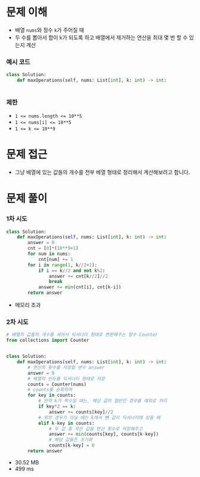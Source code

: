 # 문제 이해
* 배열 ```nums```와 정수 ```k```가 주어질 때
* 두 수를 뽑아서 합이 k가 되도록 하고 배열에서 제거하는 연산을 최대 몇 번 할 수 있는지 계산
### 예시 코드
```python
class Solution:
    def maxOperations(self, nums: List[int], k: int) -> int:
        
```
### 제한
* ```1 <= nums.length <= 10**5```
* ```1 <= nums[i] <= 10**5```
* ```1 <= k <= 10**9```
# 문제 접근
* 그냥 배열에 있는 값들의 개수를 전부 베열 형태로 정리해서 계산해보려고 합니다.
# 문제 풀이
### 1차 시도
```python
class Solution:
    def maxOperations(self, nums: List[int], k: int) -> int:
        answer = 0
        cnt = [0]*(10**9+1)
        for num in nums:
            cnt[num] += 1
        for i in range(1, k//2+1):
            if i == k//2 and not k%2:
                answer += cnt[k//2]//2
                break
            answer += min(cnt[i], cnt[k-i])
        return answer
```
* 메모리 초과
### 2차 시도
```python
# 배열의 값들의 개수를 세어서 딕셔너리 형태로 변환해주는 함수 Counter
from collections import Counter


class Solution:
    def maxOperations(self, nums: List[int], k: int) -> int:
        # 연산의 횟수를 저장할 변수 answer
        answer = 0
        # 배열의 빈도를 딕셔너리 형태로 저장
        counts = Counter(nums)
        # counts를 순회하며
        for key in counts:
            # 만약 k가 짝수일 때는, 해당 값의 절반인 경우를 예외로 처리
            if key*2 == k:
                answer += counts[key]//2
            # 위의 경우가 아닐 때는 k에서 뺀 값이 딕셔너리에 있을 때
            elif k-key in counts:
                # 두 값 중 작은 값을 연산 횟수로 저장해주고
                answer += min(counts[key], counts[k-key])
                # 해당 값들은 초기화
                counts[k-key] = 0
        return answer
```
* 30.52 MB
* 499 ms